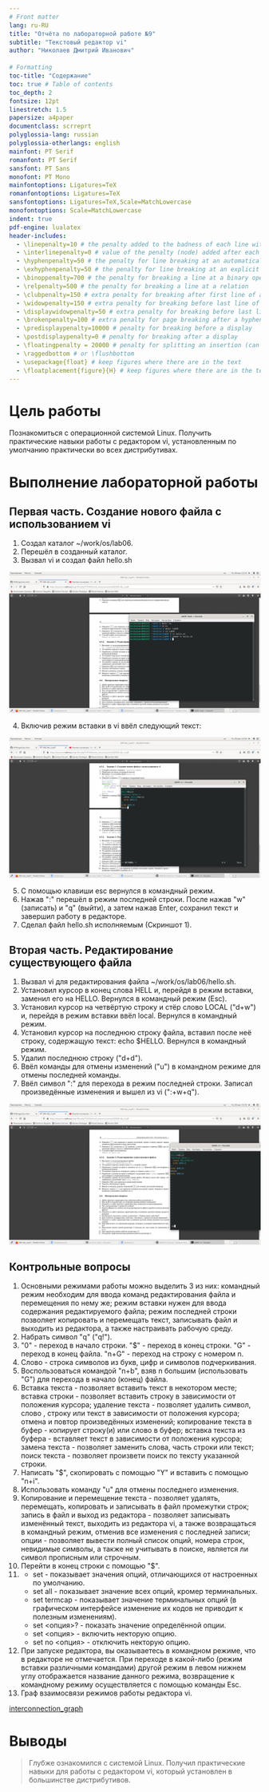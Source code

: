 ```yaml
---
# Front matter
lang: ru-RU
title: "Отчёта по лабораторной работе №9"
subtitle: "Текстовый редактор vi"
author: "Николаев Дмитрий Иванович"

# Formatting
toc-title: "Содержание"
toc: true # Table of contents
toc_depth: 2
fontsize: 12pt
linestretch: 1.5
papersize: a4paper
documentclass: scrreprt
polyglossia-lang: russian
polyglossia-otherlangs: english
mainfont: PT Serif
romanfont: PT Serif
sansfont: PT Sans
monofont: PT Mono
mainfontoptions: Ligatures=TeX
romanfontoptions: Ligatures=TeX
sansfontoptions: Ligatures=TeX,Scale=MatchLowercase
monofontoptions: Scale=MatchLowercase
indent: true
pdf-engine: lualatex
header-includes:
  - \linepenalty=10 # the penalty added to the badness of each line within a paragraph (no associated penalty node) Increasing the value makes tex try to have fewer lines in the paragraph.
  - \interlinepenalty=0 # value of the penalty (node) added after each line of a paragraph.
  - \hyphenpenalty=50 # the penalty for line breaking at an automatically inserted hyphen
  - \exhyphenpenalty=50 # the penalty for line breaking at an explicit hyphen
  - \binoppenalty=700 # the penalty for breaking a line at a binary operator
  - \relpenalty=500 # the penalty for breaking a line at a relation
  - \clubpenalty=150 # extra penalty for breaking after first line of a paragraph
  - \widowpenalty=150 # extra penalty for breaking before last line of a paragraph
  - \displaywidowpenalty=50 # extra penalty for breaking before last line before a display math
  - \brokenpenalty=100 # extra penalty for page breaking after a hyphenated line
  - \predisplaypenalty=10000 # penalty for breaking before a display
  - \postdisplaypenalty=0 # penalty for breaking after a display
  - \floatingpenalty = 20000 # penalty for splitting an insertion (can only be split footnote in standard LaTeX)
  - \raggedbottom # or \flushbottom
  - \usepackage{float} # keep figures where there are in the text
  - \floatplacement{figure}{H} # keep figures where there are in the text
---
```


# Цель работы

Познакомиться с операционной системой Linux. Получить практические навыки работы с редактором vi, установленным по умолчанию практически во всех дистрибутивах.

# Выполнение лабораторной работы

## Первая часть. Создание нового файла с использованием vi

1) Создал каталог ~/work/os/lab06.
2) Перешёл в созданный каталог.
3) Вызвал vi и создал файл hello.sh

![1](image/1.png)

4) Включив режим вставки в vi ввёл следующий текст:

![2](image/2.png)

5) С помощью клавиши esc вернулся в командный режим.
6) Нажав ":" перешёл в режим последней строки. После нажав "w" (записать) и "q" (выйти), а затем нажав Enter, сохранил текст и завершил работу в редакторе.
7) Сделал файл hello.sh исполняемым (Скриншот 1).

## Вторая часть. Редактирование существующего файла

1) Вызвал vi для редактирования файла ~/work/os/lab06/hello.sh.
2) Установил курсор в конец слова HELL и, перейдя в режим вставки, заменил его на HELLO. Вернулся в командный режим (Esc).
3) Установил курсор на четвёртую строку и стёр слово LOCAL ("d+w") и, перейдя в режим вставки ввёл local. Вернулся в командный режим.
4) Установил курсор на последнюю строку файла, вставил после неё строку, содержащую текст: echo $HELLO. Вернулся в командный режим.
5) Удалил последнюю строку ("d+d").
6) Ввёл команды для отмены изменений ("u") в командном режиме для отмены последней команды.
7) Ввёл символ ":" для перехода в режим последней строки. Записал произведённые изменения и вышел из vi (":+w+q").

![3](image/3.png)

## Контрольные вопросы

1. Основными режимами работы можно выделить 3 из них: командный режим необходим для ввода команд редактирования файла и перемещения по нему же; режим вставки нужен для ввода содержания редактируемого файла; режим последней строки позволяет копировать и перемещать текст, записывать файл и выходить из редактора, а также настраивать рабочую среду.
2. Набрать символ "q" ("q!").
3. "0" - переход в начало строки. "$" - переход в конец строки. "G" - переход в конец файла. "n+G" - переход на строку с номером n.
4. Слово - строка символов из букв, цифр и символов подчеркивания.
5. Воспользоваться командой "n+b", взяв n большим (использовать "G") для перехода в начало (конец) файла.
6. Вставка текста - позволяет вставить текст в некотором месте; вставка строки - позволяет вставить строку в зависимости от положения курсора; удаление текста - позволяет удалить символ, слово , строку или текст в зависимости от положения курсора; отмена и повтор произведённых изменений; копирование текста в буфер - копирует строку(и) или слово в буфер; вставка текста из буфера - вставляет текст в зависимости от положения курсора; замена текста - позволяет заменить слова, часть строки или текст; поиск текста - позволяет произвети поиск по тексту указанной строки.
7. Написать "$", скопировать с помощью "Y" и вставить с помощью "n+i".
8. Использовать команду "u" для отмены последнего изменения.
9. Копирование и перемещение текста - позволяет удалять, перемещать, копировать и записывать в файл промежутки строк; запись в файл и выход из редактора - позволяет записывать изменённый текст, выходить из редактора vi, а также возвращаться в командный режим, отменив все изменения с последней записи; опции - позволяет вывести полный список опций, номера строк, невидимые символы, а также не учитывать в поиске, является ли символ прописным или строчным.
10. Перейти в конец строки с помощью "$".
11. 
    - set - показывает значения опций, отличающихся от настроенных по умолчанию.
    - set all - показывает значение всех опций, кромер терминальных.
    - set termcap - показывает значение терминальных опций (в графическом интерфейсе изменение их кодов не приводит к полезным изменениям).
    - set <опция>? - показать значение определённой опции.
    - set <опция> - включить некторую опцию.
    - set no <опция> - отключить некторую опцию.
12. При запуске редактора, вы оказываетесь в командном режиме, что в редакторе не отмечается. При переходе в какой-либо (режим вставки различными командами) другой режим в левом нижнем углу отображается название данного режима, возвращение к командному режиму осуществляется с помощью команды Esc.
13. Граф взаимосвязи режимов работы редактора vi.

[interconnection_graph](image/CQ_13_graph.png)

# Выводы

> Глубже ознакомился с системой Linux. Получил практические навыки для работы с редактором vi, который установлен в большинстве дистрибутивов.
